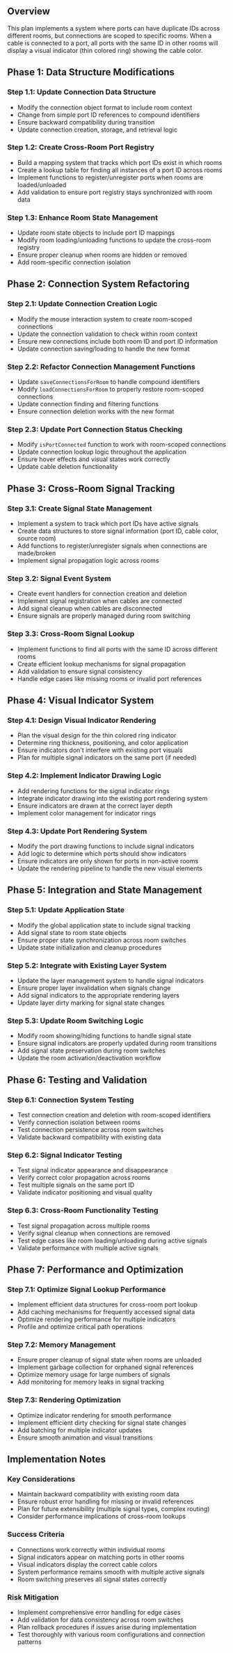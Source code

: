 ## Overview
This plan implements a system where ports can have duplicate IDs across different rooms, but connections are scoped to specific rooms. When a cable is connected to a port, all ports with the same ID in other rooms will display a visual indicator (thin colored ring) showing the cable color.

## Phase 1: Data Structure Modifications

### Step 1.1: Update Connection Data Structure
- Modify the connection object format to include room context
- Change from simple port ID references to compound identifiers
- Ensure backward compatibility during transition
- Update connection creation, storage, and retrieval logic

### Step 1.2: Create Cross-Room Port Registry
- Build a mapping system that tracks which port IDs exist in which rooms
- Create a lookup table for finding all instances of a port ID across rooms
- Implement functions to register/unregister ports when rooms are loaded/unloaded
- Add validation to ensure port registry stays synchronized with room data

### Step 1.3: Enhance Room State Management
- Update room state objects to include port ID mappings
- Modify room loading/unloading functions to update the cross-room registry
- Ensure proper cleanup when rooms are hidden or removed
- Add room-specific connection isolation

## Phase 2: Connection System Refactoring

### Step 2.1: Update Connection Creation Logic
- Modify the mouse interaction system to create room-scoped connections
- Update the connection validation to check within room context
- Ensure new connections include both room ID and port ID information
- Update connection saving/loading to handle the new format

### Step 2.2: Refactor Connection Management Functions
- Update `saveConnectionsForRoom` to handle compound identifiers
- Modify `loadConnectionsForRoom` to properly restore room-scoped connections
- Update connection finding and filtering functions
- Ensure connection deletion works with the new format

### Step 2.3: Update Port Connection Status Checking
- Modify `isPortConnected` function to work with room-scoped connections
- Update connection lookup logic throughout the application
- Ensure hover effects and visual states work correctly
- Update cable deletion functionality

## Phase 3: Cross-Room Signal Tracking

### Step 3.1: Create Signal State Management
- Implement a system to track which port IDs have active signals
- Create data structures to store signal information (port ID, cable color, source room)
- Add functions to register/unregister signals when connections are made/broken
- Implement signal propagation logic across rooms

### Step 3.2: Signal Event System
- Create event handlers for connection creation and deletion
- Implement signal registration when cables are connected
- Add signal cleanup when cables are disconnected
- Ensure signals are properly managed during room switching

### Step 3.3: Cross-Room Signal Lookup
- Implement functions to find all ports with the same ID across different rooms
- Create efficient lookup mechanisms for signal propagation
- Add validation to ensure signal consistency
- Handle edge cases like missing rooms or invalid port references

## Phase 4: Visual Indicator System

### Step 4.1: Design Visual Indicator Rendering
- Plan the visual design for the thin colored ring indicator
- Determine ring thickness, positioning, and color application
- Ensure indicators don't interfere with existing port visuals
- Plan for multiple signal indicators on the same port (if needed)

### Step 4.2: Implement Indicator Drawing Logic
- Add rendering functions for the signal indicator rings
- Integrate indicator drawing into the existing port rendering system
- Ensure indicators are drawn at the correct layer depth
- Implement color management for indicator rings

### Step 4.3: Update Port Rendering System
- Modify the port drawing functions to include signal indicators
- Add logic to determine which ports should show indicators
- Ensure indicators are only shown for ports in non-active rooms
- Update the rendering pipeline to handle the new visual elements

## Phase 5: Integration and State Management

### Step 5.1: Update Application State
- Modify the global application state to include signal tracking
- Add signal state to room state objects
- Ensure proper state synchronization across room switches
- Update state initialization and cleanup procedures

### Step 5.2: Integrate with Existing Layer System
- Update the layer management system to handle signal indicators
- Ensure proper layer invalidation when signals change
- Add signal indicators to the appropriate rendering layers
- Update layer dirty marking for signal state changes

### Step 5.3: Update Room Switching Logic
- Modify room showing/hiding functions to handle signal state
- Ensure signal indicators are properly updated during room transitions
- Add signal state preservation during room switches
- Update the room activation/deactivation workflow

## Phase 6: Testing and Validation

### Step 6.1: Connection System Testing
- Test connection creation and deletion with room-scoped identifiers
- Verify connection isolation between rooms
- Test connection persistence across room switches
- Validate backward compatibility with existing data

### Step 6.2: Signal Indicator Testing
- Test signal indicator appearance and disappearance
- Verify correct color propagation across rooms
- Test multiple signals on the same port ID
- Validate indicator positioning and visual quality

### Step 6.3: Cross-Room Functionality Testing
- Test signal propagation across multiple rooms
- Verify signal cleanup when connections are removed
- Test edge cases like room loading/unloading during active signals
- Validate performance with multiple active signals

## Phase 7: Performance and Optimization

### Step 7.1: Optimize Signal Lookup Performance
- Implement efficient data structures for cross-room port lookup
- Add caching mechanisms for frequently accessed signal data
- Optimize rendering performance for multiple indicators
- Profile and optimize critical path operations

### Step 7.2: Memory Management
- Ensure proper cleanup of signal state when rooms are unloaded
- Implement garbage collection for orphaned signal references
- Optimize memory usage for large numbers of signals
- Add monitoring for memory leaks in signal tracking

### Step 7.3: Rendering Optimization
- Optimize indicator rendering for smooth performance
- Implement efficient dirty checking for signal state changes
- Add batching for multiple indicator updates
- Ensure smooth animation and visual transitions

## Implementation Notes

### Key Considerations
- Maintain backward compatibility with existing room data
- Ensure robust error handling for missing or invalid references
- Plan for future extensibility (multiple signal types, complex routing)
- Consider performance implications of cross-room lookups

### Success Criteria
- Connections work correctly within individual rooms
- Signal indicators appear on matching ports in other rooms
- Visual indicators display the correct cable colors
- System performance remains smooth with multiple active signals
- Room switching preserves all signal states correctly

### Risk Mitigation
- Implement comprehensive error handling for edge cases
- Add validation for data consistency across room switches
- Plan rollback procedures if issues arise during implementation
- Test thoroughly with various room configurations and connection patterns
